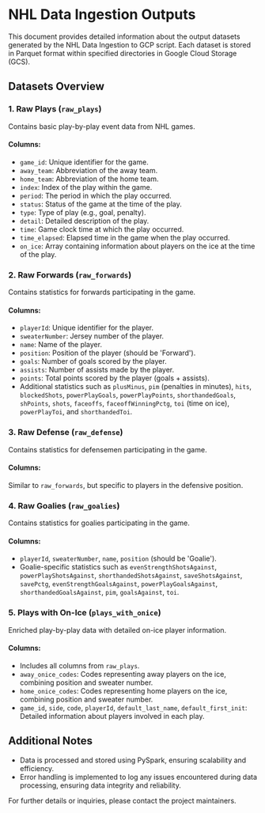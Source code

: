 # NHL Data Ingestion Outputs

This document provides detailed information about the output datasets generated by the NHL Data Ingestion to GCP script. Each dataset is stored in Parquet format within specified directories in Google Cloud Storage (GCS).

## Datasets Overview

### 1. Raw Plays (`raw_plays`)

Contains basic play-by-play event data from NHL games.

#### Columns:

- `game_id`: Unique identifier for the game.
- `away_team`: Abbreviation of the away team.
- `home_team`: Abbreviation of the home team.
- `index`: Index of the play within the game.
- `period`: The period in which the play occurred.
- `status`: Status of the game at the time of the play.
- `type`: Type of play (e.g., goal, penalty).
- `detail`: Detailed description of the play.
- `time`: Game clock time at which the play occurred.
- `time_elapsed`: Elapsed time in the game when the play occurred.
- `on_ice`: Array containing information about players on the ice at the time of the play.

### 2. Raw Forwards (`raw_forwards`)

Contains statistics for forwards participating in the game.

#### Columns:

- `playerId`: Unique identifier for the player.
- `sweaterNumber`: Jersey number of the player.
- `name`: Name of the player.
- `position`: Position of the player (should be 'Forward').
- `goals`: Number of goals scored by the player.
- `assists`: Number of assists made by the player.
- `points`: Total points scored by the player (goals + assists).
- Additional statistics such as `plusMinus`, `pim` (penalties in minutes), `hits`, `blockedShots`, `powerPlayGoals`, `powerPlayPoints`, `shorthandedGoals`, `shPoints`, `shots`, `faceoffs`, `faceoffWinningPctg`, `toi` (time on ice), `powerPlayToi`, and `shorthandedToi`.

### 3. Raw Defense (`raw_defense`)

Contains statistics for defensemen participating in the game.

#### Columns:

Similar to `raw_forwards`, but specific to players in the defensive position.

### 4. Raw Goalies (`raw_goalies`)

Contains statistics for goalies participating in the game.

#### Columns:

- `playerId`, `sweaterNumber`, `name`, `position` (should be 'Goalie').
- Goalie-specific statistics such as `evenStrengthShotsAgainst`, `powerPlayShotsAgainst`, `shorthandedShotsAgainst`, `saveShotsAgainst`, `savePctg`, `evenStrengthGoalsAgainst`, `powerPlayGoalsAgainst`, `shorthandedGoalsAgainst`, `pim`, `goalsAgainst`, `toi`.

### 5. Plays with On-Ice (`plays_with_onice`)

Enriched play-by-play data with detailed on-ice player information.

#### Columns:

- Includes all columns from `raw_plays`.
- `away_onice_codes`: Codes representing away players on the ice, combining position and sweater number.
- `home_onice_codes`: Codes representing home players on the ice, combining position and sweater number.
- `game_id`, `side`, `code`, `playerId`, `default_last_name`, `default_first_init`: Detailed information about players involved in each play.

## Additional Notes

- Data is processed and stored using PySpark, ensuring scalability and efficiency.
- Error handling is implemented to log any issues encountered during data processing, ensuring data integrity and reliability.

For further details or inquiries, please contact the project maintainers.
